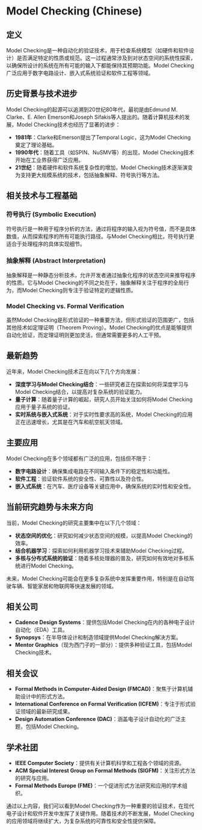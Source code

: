 # Model Checking (Chinese)

## 定义

Model Checking是一种自动化的验证技术，用于检查系统模型（如硬件和软件设计）是否满足特定的性质或规范。这一过程通常涉及到对状态空间的系统性探索，以确保所设计的系统在所有可能的输入下都能保持其预期功能。Model Checking广泛应用于数字电路设计、嵌入式系统验证和软件工程等领域。

## 历史背景与技术进步

Model Checking的起源可以追溯到20世纪80年代，最初是由Edmund M. Clarke、E. Allen Emerson和Joseph Sifakis等人提出的。随着计算机技术的发展，Model Checking技术也经历了显著的进步：

- **1981年**：Clarke和Emerson提出了Temporal Logic，这为Model Checking奠定了理论基础。
- **1990年代**：随着工具（如SPIN、NuSMV等）的出现，Model Checking技术开始在工业界获得广泛应用。
- **21世纪**：随着硬件和软件系统复杂性的增加，Model Checking技术逐渐演变为支持更大规模系统的技术，包括抽象解释、符号执行等方法。

## 相关技术与工程基础

### 符号执行 (Symbolic Execution)

符号执行是一种用于程序分析的方法，通过将程序的输入视为符号值，而不是具体数值，从而探索程序的所有可能执行路径。与Model Checking相比，符号执行更适合于处理程序的具体实现细节。

### 抽象解释 (Abstract Interpretation)

抽象解释是一种静态分析技术，允许开发者通过抽象化程序的状态空间来推导程序的性质。它与Model Checking的不同之处在于，抽象解释关注于程序的全局行为，而Model Checking则专注于验证特定的逻辑性质。

### Model Checking vs. Formal Verification

虽然Model Checking是形式验证的一种重要方法，但形式验证的范围更广，包括其他技术如定理证明（Theorem Proving）。Model Checking的优点是能够提供自动化验证，而定理证明则更加灵活，但通常需要更多的人工干预。

## 最新趋势

近年来，Model Checking技术正在向以下几个方向发展：

- **深度学习与Model Checking结合**：一些研究者正在探索如何将深度学习与Model Checking结合，以提高对复杂系统的验证能力。
- **量子计算**：随着量子计算的崛起，研究人员开始关注如何将Model Checking应用于量子系统的验证。
- **实时系统与嵌入式系统**：对于实时性要求高的系统，Model Checking的应用正在迅速增长，尤其是在汽车和航空航天领域。

## 主要应用

Model Checking在多个领域都有广泛的应用，包括但不限于：

- **数字电路设计**：确保集成电路在不同输入条件下的稳定性和功能性。
- **软件工程**：验证软件系统的安全性、可靠性以及符合性。
- **嵌入式系统**：在汽车、医疗设备等关键应用中，确保系统的实时性和安全性。

## 当前研究趋势与未来方向

当前，Model Checking的研究主要集中在以下几个领域：

- **状态空间的优化**：研究如何减少状态空间的规模，以提高Model Checking的效率。
- **结合机器学习**：探索如何利用机器学习技术来辅助Model Checking过程。
- **多核与分布式系统的验证**：随着多核处理器的普及，研究如何有效地对多核系统进行Model Checking。

未来，Model Checking可能会在更多复杂系统中发挥重要作用，特别是在自动驾驶车辆、智能家居和物联网等快速发展的领域。

## 相关公司

- **Cadence Design Systems**：提供包括Model Checking在内的各种电子设计自动化（EDA）工具。
- **Synopsys**：在半导体设计和制造领域提供Model Checking解决方案。
- **Mentor Graphics**（现为西门子的一部分）：提供多种验证工具，包括Model Checking技术。

## 相关会议

- **Formal Methods in Computer-Aided Design (FMCAD)**：聚焦于计算机辅助设计中的形式方法。
- **International Conference on Formal Verification (ICFEM)**：专注于形式验证领域的最新研究成果。
- **Design Automation Conference (DAC)**：涵盖电子设计自动化的广泛主题，包括Model Checking。

## 学术社团

- **IEEE Computer Society**：提供有关计算机科学和工程各个领域的资源。
- **ACM Special Interest Group on Formal Methods (SIGFM)**：关注形式方法的研究与应用。
- **Formal Methods Europe (FME)**：一个促进形式方法研究和应用的学术组织。

通过以上内容，我们可以看到Model Checking作为一种重要的验证技术，在现代电子设计和软件开发中发挥了关键作用。随着技术的不断发展，Model Checking的应用领域将继续扩大，为复杂系统的可靠性和安全性提供保障。